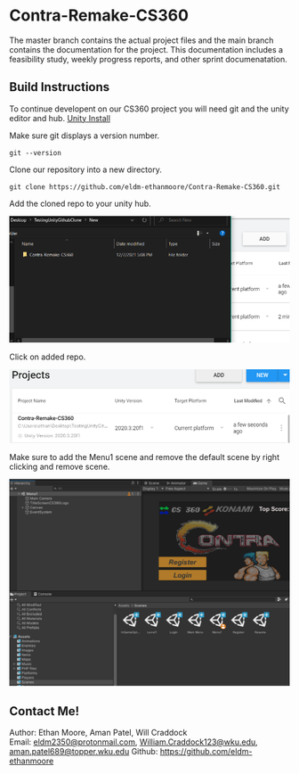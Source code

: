 # Contra-Remake-CS360

The master branch contains the actual project files and the main branch contains the documentation for the project.
This documentation includes a feasibility study, weekly progress reports, and other sprint documenatation.

## Build Instructions 

To continue developent on our CS360 project you will need git and the unity editor and hub.
[Unity Install](https://unity3d.com/get-unity/download)

Make sure git displays a version number.
```
git --version
```

Clone our repository into a new directory.
```
git clone https://github.com/eldm-ethanmoore/Contra-Remake-CS360.git
```

Add the cloned repo to your unity hub.   

![How to add cloned repo to unity hub.](Assets/Testing/BuildInstructions/UnityHowToAddClonedRepo.PNG)

Click on added repo.   

![Added repo.](Assets/Testing/BuildInstructions/AddedClonedRepo.PNG)

Make sure to add the Menu1 scene and remove the default scene by right clicking and remove scene.   

![Finished Editor.](Assets/Testing/BuildInstructions/Finished.PNG)


## Contact Me!
Author: Ethan Moore, Aman Patel, Will Craddock   
Email: eldm2350@protonmail.com, William.Craddock123@wku.edu, aman.patel689@topper.wku.edu
Github: https://github.com/eldm-ethanmoore 
